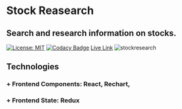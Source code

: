 # Stock Reasearch
## Search and research information on stocks.

[![License: MIT](https://img.shields.io/badge/License-MIT-yellow.svg)](https://opensource.org/licenses/MIT)
[![Codacy Badge](https://api.codacy.com/project/badge/Grade/14c522e8e3834379b863b257c272172a)](https://www.codacy.com/manual/eamrhein/stockresearch?utm_source=github.com&amp;utm_medium=referral&amp;utm_content=eamrhein/Mock-Portfolio&amp;utm_campaign=Badge_Grade)
[Live Link](https://ericamrhein.com/stockresearch/)
![stockresearch](https://user-images.githubusercontent.com/1903468/72707649-c6918900-3b15-11ea-969e-d6aaf87557da.png)

## Technologies 
### + Frontend Components: React, Rechart, 
### + Frontend State: Redux


